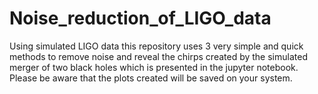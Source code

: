 # Noise_reduction_of_LIGO_data
Using simulated LIGO data this repository uses 3 very simple and quick methods to remove noise and reveal the chirps created by the simulated merger of two black holes which is presented in the jupyter notebook. Please be aware that the plots created will be saved on your system.
